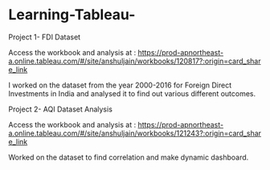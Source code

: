 # Learning-Tableau-

Project 1- FDI Dataset

Access the workbook and analysis at : https://prod-apnortheast-a.online.tableau.com/#/site/anshuljain/workbooks/120817?:origin=card_share_link

I worked on the dataset from the year 2000-2016 for Foreign Direct Investments in India and analysed it to find out various different outcomes.

Project 2- AQI Dataset Analysis

Access the workbook and analysis at : https://prod-apnortheast-a.online.tableau.com/#/site/anshuljain/workbooks/121243?:origin=card_share_link

Worked on the dataset to find correlation and make dynamic dashboard.
